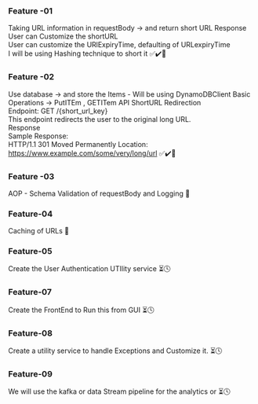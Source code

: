 ### Feature -01 
Taking URL information in requestBody -> and return short URL Response           
User can Customize the shortURL                      
User can customize the URlExpiryTime, defaulting of URLexpiryTime            
I will be using Hashing technique to short it
✅✔️🎯
### Feature -02 

Use database -> and store the Items - Will be using DynamoDBClient 
Basic Operations -> PutITEm , GETITem 
API ShortURL Redirection                                       
Endpoint: GET /{short_url_key}                                            
This endpoint redirects the user to the original long URL.                                  
Response                                                                     
Sample Response:                                                                                 
HTTP/1.1 301 Moved Permanently Location: https://www.example.com/some/very/long/url
✅✔️🎯

### Feature -03
AOP - Schema Validation of requestBody and Logging
🚀
### Feature-04   
Caching of URLs
🚀
### Feature-05 
Create the User Authentication UTIlity service ⏳🕓

### Feature-07 
Create the FrontEnd to Run this from GUI ⏳🕓

### Feature-08 
Create a utility service to handle Exceptions and Customize it. ⏳🕓 

### Feature-09 
We will use the kafka or data Stream pipeline for the analytics or ⏳🕓

